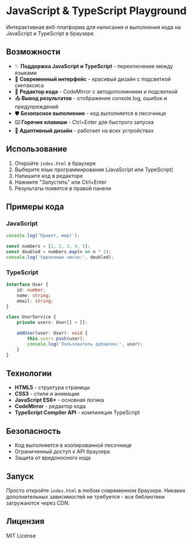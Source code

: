 # JavaScript & TypeScript Playground

Интерактивная веб-платформа для написания и выполнения кода на JavaScript и TypeScript в браузере.

## Возможности

- ✨ **Поддержка JavaScript и TypeScript** - переключение между языками
- 🎨 **Современный интерфейс** - красивый дизайн с подсветкой синтаксиса
- 🔧 **Редактор кода** - CodeMirror с автодополнением и подсветкой
- 📤 **Вывод результатов** - отображение console.log, ошибок и предупреждений
- 🛡️ **Безопасное выполнение** - код выполняется в песочнице
- ⌨️ **Горячие клавиши** - Ctrl+Enter для быстрого запуска
- 📱 **Адаптивный дизайн** - работает на всех устройствах

## Использование

1. Откройте `index.html` в браузере
2. Выберите язык программирования (JavaScript или TypeScript)
3. Напишите код в редакторе
4. Нажмите "Запустить" или Ctrl+Enter
5. Результаты появятся в правой панели

## Примеры кода

### JavaScript
```javascript
console.log('Привет, мир!');

const numbers = [1, 2, 3, 4, 5];
const doubled = numbers.map(n => n * 2);
console.log('Удвоенные числа:', doubled);
```

### TypeScript
```typescript
interface User {
    id: number;
    name: string;
    email: string;
}

class UserService {
    private users: User[] = [];

    addUser(user: User): void {
        this.users.push(user);
        console.log('Пользователь добавлен:', user);
    }
}
```

## Технологии

- **HTML5** - структура страницы
- **CSS3** - стили и анимации
- **JavaScript ES6+** - основная логика
- **CodeMirror** - редактор кода
- **TypeScript Compiler API** - компиляция TypeScript

## Безопасность

- Код выполняется в изолированной песочнице
- Ограниченный доступ к API браузера
- Защита от вредоносного кода

## Запуск

Просто откройте `index.html` в любом современном браузере. Никаких дополнительных зависимостей не требуется - все библиотеки загружаются через CDN.

## Лицензия

MIT License 